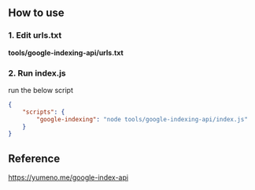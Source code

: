 ## How to use

### 1. Edit urls.txt

**tools/google-indexing-api/urls.txt**

### 2. Run index.js

run the below script

```json:package.json
{
    "scripts": {
        "google-indexing": "node tools/google-indexing-api/index.js"
    }
}
```

## Reference

https://yumeno.me/google-index-api
